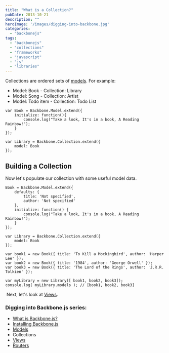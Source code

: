 ```yaml
---
title: "What is a Collection?"
pubDate: 2013-10-21
description: ""
heroImage: '/images/digging-into-backbone.jpg'
categories: 
  - "backbonejs"
tags: 
  - "backbonejs"
  - "collections"
  - "frameworks"
  - "javascript"
  - "js"
  - "libraries"
---
```


Collections are ordered sets of [models](http://www.pauljeter.net/web-development/javascript/backbonejs/what-is-a-backbonejs-model/ "What is a Model?"). For example:

- Model: Book - Collection: Library
- Model: Song - Collection: Artist
- Model: Todo item - Collection: Todo List

```
var Book = Backbone.Model.extend({
    initialize: function(){
        console.log("Take a look, It's in a book, A Reading Rainbow!");
    }
});

var Library = Backbone.Collection.extend({
    model: Book
});
```

## Building a Collection

Now let's populate our collection with some useful model data.

```
Book = Backbone.Model.extend({
    defaults: {
        title: 'Not specified',
        author: 'Not specified'
    },
    initialize: function() {
        console.log("Take a look, It's in a book, A Reading Rainbow!");
    }
});

var Library = Backbone.Collection.extend({
    model: Book
});

var book1 = new Book({ title: 'To Kill a Mockingbird', author: 'Harper Lee' });
var book2 = new Book({ title: '1984', author: 'George Orwell' });
var book3 = new Book({ title: 'The Lord of the Rings', author: 'J.R.R. Tolkien' });

var myLibrary = new Library([ book1, book2, book3]);
console.log( myLibrary.models ); // [book1, book2, book3]
```

 Next, let's look at [Views](http://www.pauljeter.net/web-development/javascript/backbonejs/what-is-a-backbonejs-view/ "What is a View?").

### Digging into Backbone.js series:

- [What is Backbone.js?](http://www.pauljeter.net/web-development/javascript/backbonejs/what-is-backbonejs/ "What is BackboneJS?")
- [Installing Backbone.js](http://www.pauljeter.net/web-development/javascript/backbonejs/installing-backbonejs/ "Installing BackboneJS")
- [Models](http://www.pauljeter.net/web-development/javascript/backbonejs/what-is-a-backbonejs-model/ "What is a Model?")
- Collections
- [Views](http://www.pauljeter.net/web-development/javascript/backbonejs/what-is-a-backbonejs-view/ "What is a View?")
- [Routers](http://www.pauljeter.net/web-development/javascript/backbonejs/what-is-a-router/ "What is a Router?")
